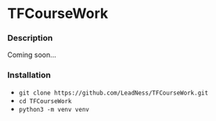 # TFCourseWork

### Description  

Coming soon...

### Installation
  
- ```git clone https://github.com/LeadNess/TFCourseWork.git```
- ```cd TFCourseWork```
- ```python3 -m venv venv```
